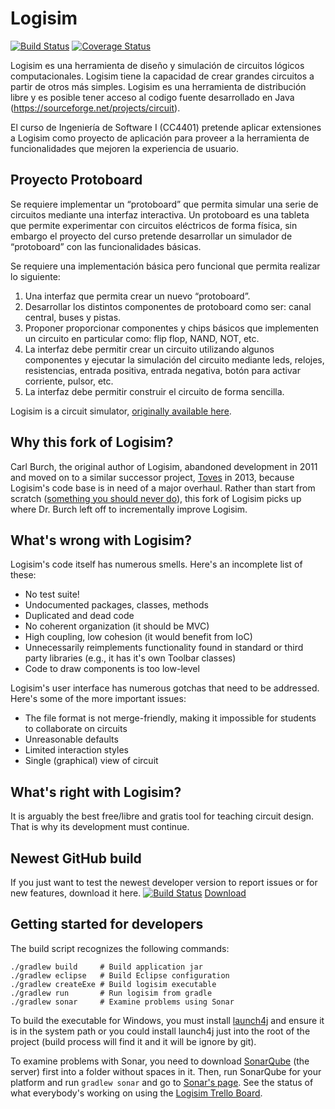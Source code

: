 # Logisim
[![Build Status](https://travis-ci.org/m4droid/logisim.svg?branch=master)](https://travis-ci.org/m4droid/logisim)
[![Coverage Status](https://coveralls.io/repos/m4droid/logisim/badge.svg?branch=master&service=github)](https://coveralls.io/github/m4droid/logisim?branch=master)

Logisim es una herramienta de diseño y simulación de circuitos lógicos computacionales. Logisim tiene la capacidad de crear grandes circuitos a partir de otros más simples. Logisim es una herramienta de distribución libre y es posible tener acceso al codigo fuente desarrollado en Java (https://sourceforge.net/projects/circuit).

El curso de Ingeniería de Software I (CC4401) pretende aplicar extensiones a Logisim como proyecto de aplicación para proveer a la herramienta de funcionalidades que mejoren la experiencia de usuario.

## Proyecto Protoboard

Se requiere implementar un “protoboard” que permita simular una serie de circuitos mediante una interfaz interactiva. Un protoboard es una tableta que permite experimentar con circuitos eléctricos de forma física, sin embargo el proyecto del curso pretende desarrollar un simulador de “protoboard” con las funcionalidades básicas.

Se requiere una implementación básica pero funcional que permita realizar lo siguiente:

1. Una interfaz que permita crear un nuevo “protoboard”.
2. Desarrollar los distintos componentes de protoboard como ser: canal central, buses y pistas.
3. Proponer proporcionar componentes y chips básicos que implementen un circuito en particular como: flip flop, NAND, NOT, etc.
4. La interfaz debe permitir crear un circuito utilizando algunos componentes y ejecutar la simulación del circuito mediante leds, relojes, resistencias, entrada positiva, entrada negativa, botón para activar corriente, pulsor, etc.
5. La interfaz debe permitir construir el circuito de forma sencilla.


Logisim is a circuit simulator, [originally available here](http://www.cburch.com/logisim/).

## Why this fork of Logisim?
Carl Burch, the original author of Logisim, abandoned development in 2011 and moved on to a similar successor project, [Toves](http://www.toves.org/) in 2013, because Logisim's code base is in need of a major overhaul.
Rather than start from scratch ([something you should never do](http://www.joelonsoftware.com/articles/fog0000000069.html)), this fork of Logisim picks up where Dr. Burch left off to incrementally improve Logisim.

## What's wrong with Logisim?
Logisim's code itself has numerous smells. Here's an incomplete list of these:
* No test suite!
* Undocumented packages, classes, methods
* Duplicated and dead code
* No coherent organization (it should be MVC)
* High coupling, low cohesion (it would benefit from IoC)
* Unnecessarily reimplements functionality found in standard or third party libraries (e.g., it has it's own Toolbar classes)
* Code to draw components is too low-level

Logisim's user interface has numerous gotchas that need to be addressed. Here's some of the more important issues:
* The file format is not merge-friendly, making it impossible for students to collaborate on circuits
* Unreasonable defaults
* Limited interaction styles
* Single (graphical) view of circuit

## What's right with Logisim?
It is arguably the best free/libre and gratis tool for teaching circuit design.
That is why its development must continue.

## Newest GitHub build
If you just want to test the newest developer version to report issues or for new features, download it here.
[![Build Status](http://mechtecs.tk:8080/job/LOGISIM/badge/icon)](http://mechtecs.tk:8080/job/LOGISIM/)
[Download](http://84.201.35.242:8080/job/LOGISIM/)
## Getting started for developers

The build script recognizes the following commands:

	./gradlew build     # Build application jar
	./gradlew eclipse   # Build Eclipse configuration
	./gradlew createExe # Build logisim executable
	./gradlew run       # Run logisim from gradle
	./gradlew sonar     # Examine problems using Sonar


To build the executable for Windows, you must install [launch4j](http://launch4j.sourceforge.net/) and ensure it is in the system path or you could install
launch4j just into the root of the project (build process will find it and it will be ignore by git).

To examine problems with Sonar, you need to download [SonarQube](http://www.sonarqube.org/downloads/) (the server) first into a folder without spaces in it.
Then, run SonarQube for your platform and run `gradlew sonar` and go to [Sonar's page](http://localhost:9000).
See the status of what everybody's working on using the [Logisim Trello Board](https://trello.com/b/GYyiVOWH/logisim).

